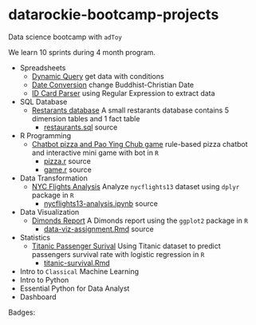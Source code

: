 # datarockie-bootcamp-projects

Data science bootcamp with `adToy`

We learn 10 sprints during 4 month program.

- Spreadsheets
  - [Dynamic Query](https://docs.google.com/spreadsheets/d/1V8t3j6Nt2un45pFngGTcg_5G0NgducTSqyT-y1gDhEo/edit#gid=1981431105) get data with conditions
  - [Date Conversion](https://docs.google.com/spreadsheets/d/1V8t3j6Nt2un45pFngGTcg_5G0NgducTSqyT-y1gDhEo/edit#gid=1656509133) change Buddhist-Christian Date
  - [ID Card Parser](https://docs.google.com/spreadsheets/d/1V8t3j6Nt2un45pFngGTcg_5G0NgducTSqyT-y1gDhEo/edit#gid=2014543270) using Regular Expression to extract data
- SQL Database
  - [Restarants database](https://replit.com/@KaewT/SQLhomeworkbatch6#main.sql) A small restarants database contains 5 dimension tables and 1 fact table
    - [restaurants.sql](sql/restaurants.sql) source
- R Programming
  - [Chatbot pizza and Pao Ying Chub game](https://replit.com/@KaewT/Batch06ChatbotPizzaAndPaoYingChub#main.r) rule-based pizza chatbot and interactive mini game with bot in `R`
    - [pizza.r](r/pizza.r) source
    - [game.r](r/game.r) source
- Data Transformation
  - [NYC Flights Analysis](https://datalore.jetbrains.com/view/notebook/L3LRtfSLFgXlupOhmupciF) Analyze `nycflights13` dataset using `dplyr` package in `R`
    - [nycflights13-analysis.ipynb](data-transformation/nycflights13-analysis.ipynb) source
- Data Visualization
  - [Dimonds Report](data-visualization/data-viz-assignment.pdf) A Dimonds report using the `ggplot2` package in `R`
    - [data-viz-assignment.Rmd](data-visualization/data-viz-assignment.Rmd) source
- Statistics
  - [Titanic Passenger Surival](essential-statistics/titanic-survival.pdf) Using Titanic dataset to predict passengers survival rate with logistic regression in `R`
    - [titanic-survival.Rmd](essential-statistics/titanic-survival.Rmd)
- Intro to `Classical` Machine Learning
- Intro to Python
- Essential Python for Data Analyst
- Dashboard

Badges:
